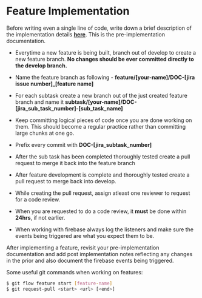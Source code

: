 # Feature Implementation
Before writing even a single line of code, write down a brief description of the implementation details [**here**](https://docs.google.com/document/d/1ahK49ZzXtsa4m46LNJYtGWgtdGy6_qvbYjlMei_XKr8/edit). This is the pre-implementation documentation.
  - Everytime a new feature is being built, branch out of develop to create a new feature branch. **No changes should be ever committed directly to the develop branch.**

  - Name the feature branch as following - **feature/[your-name]/DOC-[jira issue number]_[feature name]**
  - For each subtask create a new branch out of the just created feature branch and name it **subtask/[your-name]/DOC-[jira_sub_task_number]-[sub_task_name]**
  - Keep committing logical pieces of code once you are done working on them. This should become a regular practice rather than committing large chunks at one go.
  - Prefix every commit with **DOC-[jira_subtask_number]**
  - After the sub task has been completed thoroughly tested create a pull request to merge it back into the feature branch
  - After feature development is complete and thoroughly tested create a pull request to merge back into develop.
  - While creating the pull request, assign atleast one reviewer to request for a code review.
  - When you are requested to do a code review, it **must** be done within **24hrs**, if not earlier.
  - When working with firebase always log the listeners and make sure the events being triggered are what you expect them to be.

After implementing a feature, revisit your pre-implementation documentation and add post implementation notes reflecting any changes in the prior and also document the firebase events being triggered.

Some useful git commands when working on features:
```sh
$ git flow feature start [feature-name]
$ git request-pull <start> <url> [<end>]
```
